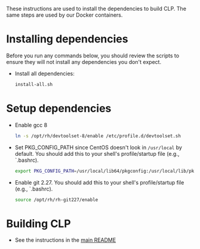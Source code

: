 These instructions are used to install the dependencies to build CLP. The same 
steps are used by our Docker containers.

# Installing dependencies

Before you run any commands below, you should review the scripts to ensure they
will not install any dependencies you don't expect.

* Install all dependencies:

  ```bash
  install-all.sh
  ```

# Setup dependencies

* Enable gcc 8

  ```bash
  ln -s /opt/rh/devtoolset-8/enable /etc/profile.d/devtoolset.sh
  ```

* Set PKG_CONFIG_PATH since CentOS doesn't look in `/usr/local` by default.
  You should add this to your shell's profile/startup file (e.g., `.bashrc).

  ```bash
  export PKG_CONFIG_PATH=/usr/local/lib64/pkgconfig:/usr/local/lib/pkgconfig
  ```

* Enable git 2.27. You should add this to your shell's profile/startup file 
  (e.g., `.bashrc).

  ```bash
  source /opt/rh/rh-git227/enable
  ```

# Building CLP

* See the instructions in the [main README](../../../../README.md#build)
